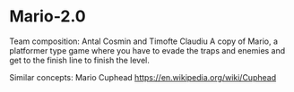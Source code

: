 # Mario-2.0
Team composition: Antal Cosmin and Timofte Claudiu
A copy of Mario, a platformer type game where you have to evade the traps and enemies and get to the finish line to finish the level.

Similar concepts: Mario
                  Cuphead https://en.wikipedia.org/wiki/Cuphead
                  



